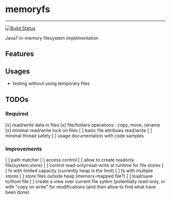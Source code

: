 # memoryfs
----------

[![Build Status](https://travis-ci.org/SylvainJuge/memoryfs.png?branch=master)](https://travis-ci.org/SylvainJuge/memoryfs)

Java7 in-memory filesystem implementation

Features
--------

Usages
------
- testing without using temporary files

TODOs
-----

### Required

 [x] read/write data in files
 [x] file/folders operations : copy, move, rename
 [x] minimal read/write lock on files
 [ ] basic file attribues read/write
 [ ] minimal thread safety
 [ ] usage documentation with code samples
 
### Improvements

 [ ] path matcher
 [ ] access control
 [ ] allow to create readonly file{system,store}
 [ ] control read-only/read-write at runtime for file stores
 [ ] fs with limited capacity (currently heap is the limit)
 [ ] fs with multiple stores
 [ ] store files outside heap (memory-mapped file?)
 [ ] load/save to/from file
 [ ] create a view over current file sytem (potentially read-only, or with "copy on write" for modifications (and then allow to find what have been done)
